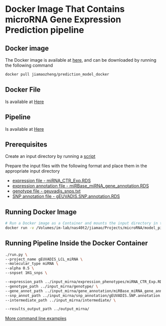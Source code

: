 # Docker Image That Contains microRNA Gene Expression Prediction  pipeline


## Docker image
The Docker image is available at [here](https://hub.docker.com/r/jiamaozheng/prediction_model_docker/), and can be downloaded by running the following command
```bash
docker pull jiamaozheng/prediction_model_docker
```

## Docker File 
Is available at [Here](https://github.com/jiamaozheng/prediction_model_docker/blob/master/Dockerfile)


## Pipeline 
Is available at [Here](https://github.com/jiamaozheng/expression_prediction_model_pipeline)

## Prerequisites
Create an input directory by running a [script](https://github.com/jiamaozheng/prediction_model_docker/blob/master/input_directory.sh)

Prepare the input files with the following format and place them in the appropriate input directory
+ [expression file - miRNA_CTR_Exp.RDS](https://s3.amazonaws.com/imlab-jiamaoz/shared/gene_expression_sample.txt)
+ [expression annotation file - miRBase_miRNA_gene_annotation.RDS](https://s3.amazonaws.com/imlab-jiamaoz/shared/gene_annotation_sample.txt)
+ [genotype file - geuvadis_snps.txt ](https://s3.amazonaws.com/imlab-jiamaoz/shared/genotype_sample.txt)
+ [SNP annotation file - gEUVADIS.SNP.annotation.RDS](https://s3.amazonaws.com/imlab-jiamaoz/shared/snp_annotation_sample.txt)

## Running Docker Image 
```bash 
# Run a Docker image as a Container and mounts the input directory in the Container 
docker run -v /Volumes/im-lab/nas40t2/jiamao/Projects/microRNA/model_pipeline/model_pipeline/expression_prediction_model_pipeline:/expression_prediction_model_pipeline -it jiamaozheng/prediction_model_docker
```

## Running Pipeline Inside the Docker Container 
```bash
./run.py \
--project_name gEUVADIS_LCL_miRNA \
--molecular_type miRNA \
--alpha 0.5 \
--snpset 1KG_snps \

--expression_path ../input_mirna/expression_phenotypes/miRNA_CTR_Exp.RDS \
--genotype_path ../input_mirna/genotype/ \
--gene_annot_path ../input_mirna/gene_annotation/miRBase_miRNA_gene_annotation.RDS \
--snp_annot_path ../input_mirna/snp_annotation/gEUVADIS.SNP.annotation.RDS \
--intermediate_path ../input_mirna/intermediate/ \ 

--results_output_path ../output_mirna/
``` 
[More command line examples](https://github.com/jiamaozheng/microRNA_gene_expression_prediction_model_pipeline)
